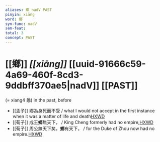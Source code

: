 ```yaml
---
aliases: 鄉 nadV PAST
pinyin: xiāng
word: 鄉
syn-func: nadV
sem-feat: 
total: 3
concept: PAST 
---
```

# [[鄉]] *[[xiāng]]*  [[uuid-91666c59-4a69-460f-8cd3-9ddbff370ae5|nadV]] [[PAST]]
(= xiang4 曏) in the past, before
 - [[孟子]] 鄉為身死而不受 / what I would not accept in the first instance when it was a matter of life and death[HXWD](https://hxwd.org/textview.html?location=KR1h0001_tls_011-33a.51)
 - [[荀子]] 成王**鄉**無天下，
                     / King Cheng formerly had no empire,[HXWD](https://hxwd.org/textview.html?location=KR3a0002_tls_008-2a.10)
 - [[荀子]] 周公無天下矣，**鄉**有天下，
                     / for the Duke of Zhou now had no empire.[HXWD](https://hxwd.org/textview.html?location=KR3a0002_tls_008-2a.7)